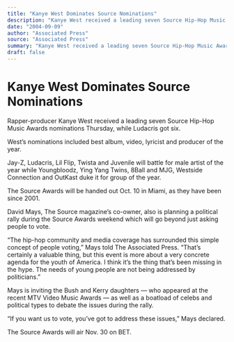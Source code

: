 ```yaml
---
title: "Kanye West Dominates Source Nominations"
description: "Kanye West received a leading seven Source Hip-Hop Music Awards nominations Thursday, while Ludacris got six. West’s nominations included best album, video, lyricist and producer of the year. The Sour..."
date: "2004-09-09"
author: "Associated Press"
source: "Associated Press"
summary: "Kanye West received a leading seven Source Hip-Hop Music Awards nominations Thursday, while Ludacris got six. West’s nominations included best album, video, lyricist and producer of the year. The Source Awards will be handed out Oct. 10 in Miami, as they have been since 2001."
draft: false
---
```


# Kanye West Dominates Source Nominations

Rapper-producer Kanye West received a leading seven Source Hip-Hop Music Awards nominations Thursday, while Ludacris got six.

West’s nominations included best album, video, lyricist and producer of the year.

Jay-Z, Ludacris, Lil Flip, Twista and Juvenile will battle for male artist of the year while Youngbloodz, Ying Yang Twins, 8Ball and MJG, Westside Connection and OutKast duke it for group of the year.

The Source Awards will be handed out Oct. 10 in Miami, as they have been since 2001.

David Mays, The Source magazine’s co-owner, also is planning a political rally during the Source Awards weekend which will go beyond just asking people to vote.

“The hip-hop community and media coverage has surrounded this simple concept of people voting,” Mays told The Associated Press. “That’s certainly a valuable thing, but this event is more about a very concrete agenda for the youth of America. I think it’s the thing that’s been missing in the hype. The needs of young people are not being addressed by politicians.”

Mays is inviting the Bush and Kerry daughters — who appeared at the recent MTV Video Music Awards — as well as a boatload of celebs and political types to debate the issues during the rally.

“If you want us to vote, you’ve got to address these issues,” Mays declared.

The Source Awards will air Nov. 30 on BET.
